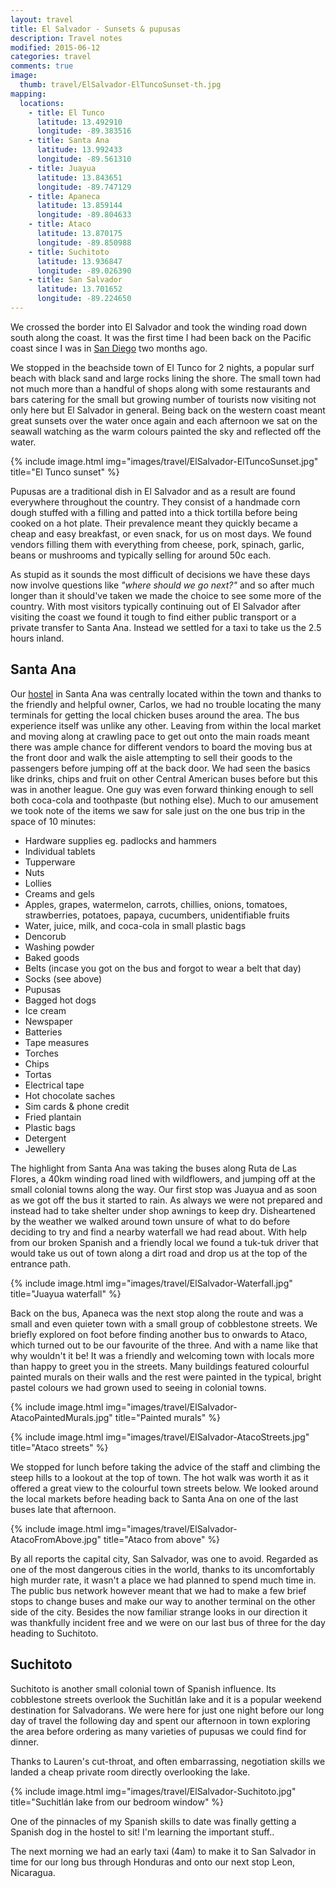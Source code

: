 ```yaml
---
layout: travel
title: El Salvador - Sunsets & pupusas
description: Travel notes
modified: 2015-06-12
categories: travel
comments: true
image:
  thumb: travel/ElSalvador-ElTuncoSunset-th.jpg
mapping:
  locations:
    - title: El Tunco
      latitude: 13.492910
      longitude: -89.383516
    - title: Santa Ana
      latitude: 13.992433
      longitude: -89.561310
    - title: Juayua
      latitude: 13.843651
      longitude: -89.747129
    - title: Apaneca
      latitude: 13.859144
      longitude: -89.804633
    - title: Ataco
      latitude: 13.870175
      longitude: -89.850988
    - title: Suchitoto
      latitude: 13.936847
      longitude: -89.026390
    - title: San Salvador
      latitude: 13.701652
      longitude: -89.224650
---
```


We crossed the border into El Salvador and took the winding road down south along the coast. It was the first time I had been back on the Pacific coast since I was in [San Diego](/travel/2015/04/16/sandiego) two months ago. 

We stopped in the beachside town of El Tunco for 2 nights, a popular surf beach with black sand and large rocks lining the shore. The small town had not much more than a handful of shops along with some restaurants and bars catering for the small but growing number of tourists now visiting not only here but El Salvador in general. Being back on the western coast meant great sunsets over the water once again and each afternoon we sat on the seawall watching as the warm colours painted the sky and reflected off the water.

{% include image.html img="images/travel/ElSalvador-ElTuncoSunset.jpg" title="El Tunco sunset" %}

Pupusas are a traditional dish in El Salvador and as a result are found everywhere throughout the country. They consist of a handmade corn dough stuffed with a filling and patted into a thick tortilla before being cooked on a hot plate. Their prevalence meant they quickly became a cheap and easy breakfast, or even snack, for us on most days. We found vendors filling them with everything from cheese, pork, spinach, garlic, beans or mushrooms and typically selling for around 50c each.

As stupid as it sounds the most difficult of decisions we have these days now involve questions like *"where should we go next?"* and so after much longer than it should've taken we made the choice to see some more of the country. With most visitors typically continuing out of El Salvador after visiting the coast we found it tough to find either public transport or a private transfer to Santa Ana. Instead we settled for a taxi to take us the 2.5 hours inland.

## Santa Ana

Our [hostel](http://www.hostalcasaverde.com) in Santa Ana was centrally located within the town and thanks to the friendly and helpful owner, Carlos, we had no trouble locating the many terminals for getting the local chicken buses around the area. The bus experience itself was unlike any other. Leaving from within the local market and moving along at crawling pace to get out onto the main roads meant there was ample chance for different vendors to board the moving bus at the front door and walk the aisle attempting to sell their goods to the passengers before jumping off at the back door. We had seen the basics like drinks, chips and fruit on other Central American buses before but this was in another league. One guy was even forward thinking enough to sell both coca-cola and toothpaste (but nothing else). Much to our amusement we took note of the items we saw for sale just on the one bus trip in the space of 10 minutes:

* Hardware supplies eg. padlocks and hammers
* Individual tablets 
* Tupperware
* Nuts
* Lollies
* Creams and gels
* Apples, grapes, watermelon, carrots, chillies, onions, tomatoes, strawberries, potatoes, papaya, cucumbers, unidentifiable fruits
* Water, juice, milk, and coca-cola in small plastic bags
* Dencorub
* Washing powder
* Baked goods
* Belts (incase you got on the bus and forgot to wear a belt that day)
* Socks (see above)
* Pupusas
* Bagged hot dogs
* Ice cream
* Newspaper
* Batteries
* Tape measures
* Torches
* Chips
* Tortas
* Electrical tape
* Hot chocolate saches
* Sim cards & phone credit
* Fried plantain
* Plastic bags
* Detergent
* Jewellery

The highlight from Santa Ana was taking the buses along Ruta de Las Flores, a 40km winding road lined with wildflowers, and jumping off at the small colonial towns along the way. Our first stop was Juayua and as soon as we got off the bus it started to rain. As always we were not prepared and instead had to take shelter under shop awnings to keep dry. Disheartened by the weather we walked around town unsure of what to do before deciding to try and find a nearby waterfall we had read about. With help from our broken Spanish and a friendly local we found a tuk-tuk driver that would take us out of town along a dirt road and drop us at the top of the entrance path.

{% include image.html img="images/travel/ElSalvador-Waterfall.jpg" title="Juayua waterfall" %}

Back on the bus, Apaneca was the next stop along the route and was a small and even quieter town with a small group of cobblestone streets. We briefly explored on foot before finding another bus to onwards to Ataco, which turned out to be our favourite of the three. And with a name like that why wouldn't it be! It was a friendly and welcoming town with locals more than happy to greet you in the streets. Many buildings featured colourful painted murals on their walls and the rest were painted in the typical, bright pastel colours we had grown used to seeing in colonial towns.

{% include image.html img="images/travel/ElSalvador-AtacoPaintedMurals.jpg" title="Painted murals" %}

{% include image.html img="images/travel/ElSalvador-AtacoStreets.jpg" title="Ataco streets" %}

We stopped for lunch before taking the advice of the staff and climbing the steep hills to a lookout at the top of town. The hot walk was worth it as it offered a great view to the colourful town streets below. We looked around the local markets before heading back to Santa Ana on one of the last buses late that afternoon.

{% include image.html img="images/travel/ElSalvador-AtacoFromAbove.jpg" title="Ataco from above" %}

By all reports the capital city, San Salvador, was one to avoid. Regarded as one of the most dangerous cities in the world, thanks to its uncomfortably high murder rate, it wasn't a place we had planned to spend much time in. The public bus network however meant that we had to make a few brief stops to change buses and make our way to another terminal on the other side of the city. Besides the now familiar strange looks in our direction it was thankfully incident free and we were on our last bus of three for the day heading to Suchitoto.

## Suchitoto

Suchitoto is another small colonial town of Spanish influence. Its cobblestone streets overlook the Suchitlán lake and it is a popular weekend destination for Salvadorans. We were here for just one night before our long day of travel the following day and spent our afternoon in town exploring the area before ordering as many varieties of pupusas we could find for dinner.

Thanks to Lauren's cut-throat, and often embarrassing, negotiation skills we landed a cheap private room directly overlooking the lake. 

{% include image.html img="images/travel/ElSalvador-Suchitoto.jpg" title="Suchitlán lake from our bedroom window" %}

One of the pinnacles of my Spanish skills to date was finally getting a Spanish dog in the hostel to sit! I'm learning the important stuff.. 

The next morning we had an early taxi (4am) to make it to San Salvador in time for our long bus through Honduras and onto our next stop Leon, Nicaragua.